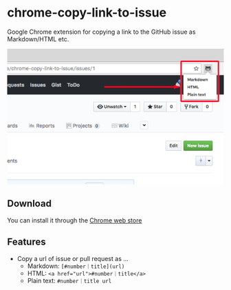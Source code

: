 # chrome-copy-link-to-issue

Google Chrome extension for copying a link to the GitHub issue as Markdown/HTML etc.

![screenshot](images/screenshot.png)

## Download

You can install it through the [Chrome web store](https://chrome.google.com/webstore/detail/copy-the-link-to-github-i/cnnomdadchddnfpalaaoniehedbffnpp)

## Features

- Copy a url of issue or pull request as ...
  - Markdown: `[#number｜title](url)`
  - HTML: `<a href="url">#number｜title</a>`
  - Plain text: `#number｜title url`